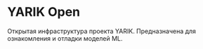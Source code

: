 # YARIK Open

Открытая инфраструктура проекта YARIK. Предназначена для ознакомления и отладки моделей ML.

